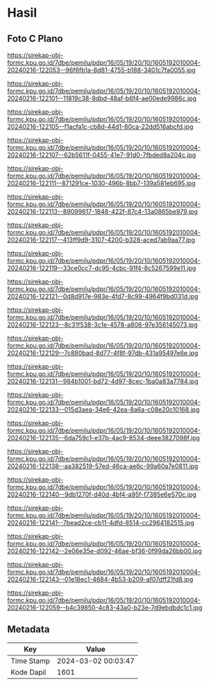 # Hasil

## Foto C Plano

https://sirekap-obj-formc.kpu.go.id/7dbe/pemilu/pdpr/16/05/19/20/10/1605192010004-20240216-122053--96f6fb1a-8d81-4755-b188-3401c7fa0055.jpg

https://sirekap-obj-formc.kpu.go.id/7dbe/pemilu/pdpr/16/05/19/20/10/1605192010004-20240216-122101--11819c38-8dbd-48af-b6f4-ae00ede9986c.jpg

https://sirekap-obj-formc.kpu.go.id/7dbe/pemilu/pdpr/16/05/19/20/10/1605192010004-20240216-122105--f1acfa1c-cb8d-44d1-80ca-22dd516abcfd.jpg

https://sirekap-obj-formc.kpu.go.id/7dbe/pemilu/pdpr/16/05/19/20/10/1605192010004-20240216-122107--62b5611f-0455-41e7-91d0-7fbded8a204c.jpg

https://sirekap-obj-formc.kpu.go.id/7dbe/pemilu/pdpr/16/05/19/20/10/1605192010004-20240216-122111--871291ce-1030-496b-8bb7-139a581eb695.jpg

https://sirekap-obj-formc.kpu.go.id/7dbe/pemilu/pdpr/16/05/19/20/10/1605192010004-20240216-122113--89099617-1848-422f-87c4-13a0865be979.jpg

https://sirekap-obj-formc.kpu.go.id/7dbe/pemilu/pdpr/16/05/19/20/10/1605192010004-20240216-122117--413ff9d9-3107-4200-b328-aced7ab9aa77.jpg

https://sirekap-obj-formc.kpu.go.id/7dbe/pemilu/pdpr/16/05/19/20/10/1605192010004-20240216-122119--33ce0cc7-dc95-4cbc-91f4-8c5267599e11.jpg

https://sirekap-obj-formc.kpu.go.id/7dbe/pemilu/pdpr/16/05/19/20/10/1605192010004-20240216-122121--0d8d917e-983e-4fd7-8c99-4964f9bd031d.jpg

https://sirekap-obj-formc.kpu.go.id/7dbe/pemilu/pdpr/16/05/19/20/10/1605192010004-20240216-122123--8c31f538-3c1e-4578-a806-97e356145073.jpg

https://sirekap-obj-formc.kpu.go.id/7dbe/pemilu/pdpr/16/05/19/20/10/1605192010004-20240216-122129--7c880bad-8d77-4f8f-97db-431a95497e6e.jpg

https://sirekap-obj-formc.kpu.go.id/7dbe/pemilu/pdpr/16/05/19/20/10/1605192010004-20240216-122131--984b1001-bd72-4d97-8cec-1ba0a83a7784.jpg

https://sirekap-obj-formc.kpu.go.id/7dbe/pemilu/pdpr/16/05/19/20/10/1605192010004-20240216-122133--015d3aea-34e6-42ea-8a6a-c08e20c10168.jpg

https://sirekap-obj-formc.kpu.go.id/7dbe/pemilu/pdpr/16/05/19/20/10/1605192010004-20240216-122135--6da759c1-e37b-4ac9-8534-deee3827098f.jpg

https://sirekap-obj-formc.kpu.go.id/7dbe/pemilu/pdpr/16/05/19/20/10/1605192010004-20240216-122138--aa382519-57ed-46ca-ae6c-99a60a7e0811.jpg

https://sirekap-obj-formc.kpu.go.id/7dbe/pemilu/pdpr/16/05/19/20/10/1605192010004-20240216-122140--9db1270f-d40d-4bf4-a95f-f7385e6e570c.jpg

https://sirekap-obj-formc.kpu.go.id/7dbe/pemilu/pdpr/16/05/19/20/10/1605192010004-20240216-122141--7bead2ce-cb11-4dfd-8514-cc2964182515.jpg

https://sirekap-obj-formc.kpu.go.id/7dbe/pemilu/pdpr/16/05/19/20/10/1605192010004-20240216-122142--2e06e35e-d092-46ae-bf36-0f99da26bb00.jpg

https://sirekap-obj-formc.kpu.go.id/7dbe/pemilu/pdpr/16/05/19/20/10/1605192010004-20240216-122143--01e18ec1-4684-4b53-b209-af07dff21fd8.jpg

https://sirekap-obj-formc.kpu.go.id/7dbe/pemilu/pdpr/16/05/19/20/10/1605192010004-20240216-122059--b4c39850-4c83-43a0-b23e-7d9ebdbdc1c1.jpg


## Metadata

| Key        | Value               |
| ---------- | ------------------- |
| Time Stamp | 2024-03-02 00:03:47 |
| Kode Dapil | 1601                |



